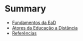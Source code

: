 # Summary

* [Fundamentos da EaD](fundamentos_da_ead/README.md)
* [Atores da Educação a Distância](atores_da_educacao_a_distancia/README.md)
* [Referências](referencias/README.md)

